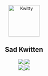 <p align="center">
 <img width="100px" src="https://cdn.discordapp.com/attachments/879896956896432272/885077514169511956/pcat2-modified.png" align="center" alt="Kwitty" />
 <h2 align="center">Sad Kwitten</h2>
 <p align="center"></p>
</p>
  <p align="center">
<a href="https://www.urbandictionary.com/define.php?term=Coder">
      <img src="https://img.shields.io/badge/Level-Supreme-857aff"/>
    </a>
    <a href="https://en.wikipedia.org/wiki/Leet">
      <img src="https://img.shields.io/badge/Haxxor-1337-ff4545"/>
    </a>
    <br />
 
 <a href="https://en.wikipedia.org/wiki/Kitten">
      <img src="https://img.shields.io/badge/SUPPORTED%20BY-CATS%20AND%20KITTENS-d663ff?style=for-the-badge&logo=appveyor"/>
    </a>
    <a href="https://en.wikipedia.org/wiki/Cheating_in_online_games">
      <img src="https://img.shields.io/badge/PROUD%20TO%20BE-CHEATER-ff7a63?style=for-the-badge&logo=appveyor"/>
    </a>
 
    
  </p>
